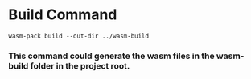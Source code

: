 # Build Command

``wasm-pack build --out-dir ../wasm-build``

### This command could generate the wasm files in the wasm-build folder in the project root.